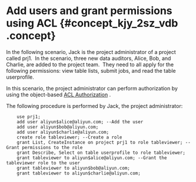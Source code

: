# Add users and grant permissions using ACL {#concept_kjy_2sz_vdb .concept}

In the following scenario, Jack is the project administrator of a project called prj1.  In the scenario, three new data auditors, Alice, Bob, and  Charlie, are added to the project team.  They need to all apply for the following permissions: view table lists, submit jobs, and read the table userprofile.

In this scenario, the project administrator can perform authorization by using the object-based [ACL Authorization](https://www.alibabacloud.com/help/zh/doc-detail/27935.htm) .

The following procedure is performed by Jack, the project administrator:

```
    use prj1;
    add user aliyun$alice@aliyun.com; --Add the user
    add user aliyun$bob@aliyun.com;
    add user aliyun$charlie@aliyun.com;
    create role tableviewer; --Create a role
    grant List, CreateInstance on project prj1 to role tableviewer; --Grant permissions to the role
    grant Describe, Select on table userprofile to role tableviewer;
    grant tableviewer to aliyun$alice@aliyun.com; --Grant the tableviewer role to the user
    grant tableviewer to aliyun$bob@aliyun.com;
    grant tableviewer to aliyun$charlie@aliyun.com;
```

